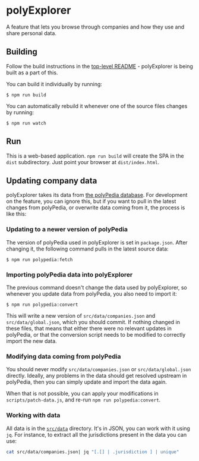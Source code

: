 # polyExplorer

A feature that lets you browse through companies and how they use and share
personal data.

## Building

Follow the build instructions in the [top-level README](../../README.md) -
polyExplorer is being built as a part of this.

You can build it individually by running:

    $ npm run build

You can automatically rebuild it whenever one of the source files changes by
running:

    $ npm run watch

## Run

This is a web-based application. `npm run build` will create the SPA in the
`dist` subdirectory. Just point your browser at `dist/index.html`.

## Updating company data

polyExplorer takes its data from [the polyPedia database]. For development on
the feature, you can ignore this, but if you want to pull in the latest changes
from polyPedia, or overwrite data coming from it, the process is like this:

### Updating to a newer version of polyPedia

The version of polyPedia used in polyExplorer is set in `package.json`. After
changing it, the following command pulls in the latest source data:

    $ npm run polypedia:fetch

### Importing polyPedia data into polyExplorer

The previous command doesn't change the data used by polyExplorer, so whenever
you update data from polyPedia, you also need to import it:

    $ npm run polypedia:convert

This will write a new version of `src/data/companies.json` and
`src/data/global.json`, which you should commit. If nothing changed in these
files, that means that either there were no relevant updates in polyPedia, or
that the conversion script needs to be modified to correctly import the new
data.

### Modifying data coming from polyPedia

You should never modify `src/data/companies.json` or `src/data/global.json`
directly. Ideally, any problems in the data should get resolved upstream in
polyPedia, then you can simply update and import the data again.

When that is not possible, you can apply your modifications in
`scripts/patch-data.js`, and re-run `npm run polypedia:convert`.

[the polyPedia database]: https://github.com/polypoly-eu/polypedia-data

### Working with data

All data is in the [`src/data`](src/data) directory. It's in JSON, you can work with it using `jq`. For instance, to extract all the jurisdictions present in the data you can use:

```sh
cat src/data/companies.json| jq "[.[] | .jurisdiction ] | unique"
```
